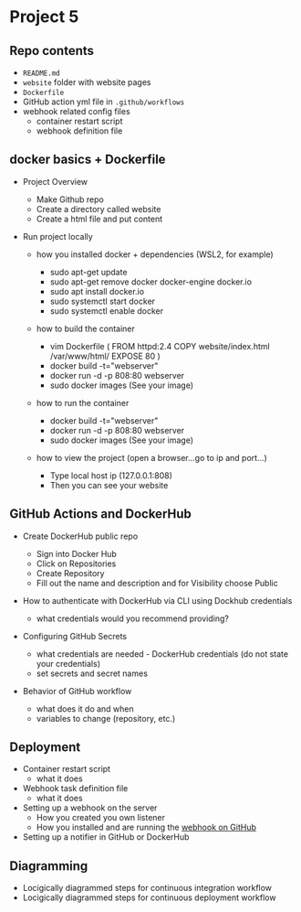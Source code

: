 
# Project 5 



## Repo contents 

- `README.md`
- `website` folder with website pages
- `Dockerfile`
- GitHub action yml file in `.github/workflows`
- webhook related config files
  - container restart script
  - webhook definition file

## docker basics + Dockerfile 

- Project Overview
  - Make Github repo
  - Create a directory called website
  - Create a html file and put content
	
- Run project locally
  - how you installed docker + dependencies (WSL2, for example)
     - sudo apt-get update
     - sudo apt-get remove docker docker-engine docker.io
     - sudo apt install docker.io
     - sudo systemctl start docker
     - sudo systemctl enable docker
  - how to build the container
     - vim Dockerfile 
    ( FROM httpd:2.4
      COPY website/index.html /var/www/html/
      EXPOSE 80 )
     - docker build -t="webserver"
     - docker run -d -p 808:80 webserver
     - sudo docker images (See your image)
     
  - how to run the container
     - docker build -t="webserver"
     - docker run -d -p 808:80 webserver
     - sudo docker images (See your image)
     
  - how to view the project (open a browser...go to ip and port...)
     - Type local host ip (127.0.0.1:808)
     - Then you can see your website

## GitHub Actions and DockerHub 

- Create DockerHub public repo
  - Sign into Docker Hub
  - Click on Repositories
  - Create Repository
  - Fill out the name and description and for Visibility choose Public
  
- How to authenticate with DockerHub via CLI using Dockhub credentials
  - what credentials would you recommend providing?
- Configuring GitHub Secrets
  - what credentials are needed - DockerHub credentials (do not state your credentials)
  - set secrets and secret names
- Behavior of GitHub workflow
  - what does it do and when
  - variables to change (repository, etc.)

## Deployment 

- Container restart script
  - what it does
- Webhook task definition file
  - what it does
- Setting up a webhook on the server
  - How you created you own listener
  - How you installed and are running the [webhook on GitHub](https://github.com/adnanh/webhook)
- Setting up a notifier in GitHub or DockerHub

## Diagramming 

- Locigically diagrammed steps for continuous integration workflow
- Locigically diagrammed steps for continuous deployment workflow

